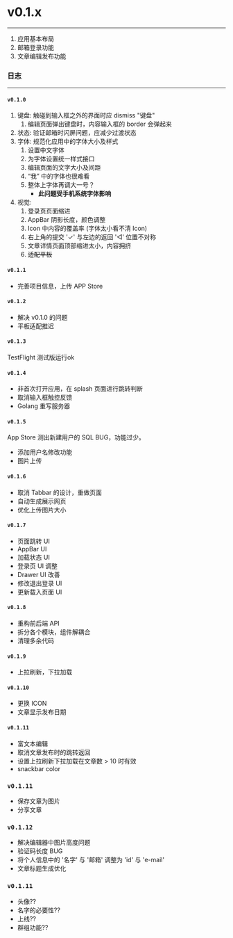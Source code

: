 # v0.1.x

---

1. 应用基本布局
2. 邮箱登录功能
3. 文章编辑发布功能

### 日志

---

#### `v0.1.0`

1. 键盘: 触碰到输入框之外的界面时应 dismiss "键盘"
   1. 编辑页面弹出键盘时，内容输入框的 border 会弹起来
2. 状态: 验证邮箱时闪屏问题，应减少过渡状态
3. 字体: 规范化应用中的字体大小及样式
   1. 设置中文字体
   2. 为字体设置统一样式接口
   3. 编辑页面的文字大小及间距
   4. “我” 中的字体也很难看
   5. 整体上字体再调大一号？
	  + __此问题受手机系统字体影响__
4. 视觉:
   1. 登录页页面缩进
   2. AppBar 阴影长度，颜色调整
   3. Icon 中内容的覆盖率 (字体太小看不清 Icon)
   4. 右上角的提交 '✓' 与左边的返回 '◁' 位置不对称
   5. 文章详情页面顶部缩进太小，内容拥挤
   6. ~~适配平板~~

#### `v0.1.1`

+ 完善项目信息，上传 APP Store

#### `v0.1.2`

+ 解决 v0.1.0 的问题
+ 平板适配推迟


#### `v0.1.3`

TestFlight 测试版运行ok

#### `v0.1.4`

+ 非首次打开应用，在 splash 页面进行跳转判断
+ 取消输入框触控反馈
+ Golang 重写服务器

#### `v0.1.5`

App Store 测出新建用户的 SQL BUG，功能过少。

+ 添加用户名修改功能
+ 图片上传

#### `v0.1.6`
+ 取消 Tabbar 的设计，重做页面
+ 自动生成展示网页
+ 优化上传图片大小

#### `v0.1.7`
+ 页面跳转 UI
+ AppBar UI
+ 加载状态 UI
+ 登录页 UI 调整
+ Drawer UI 改善
+ 修改退出登录 UI
+ 更新载入页面 UI


#### `v0.1.8`
+ 重构前后端 API
+ 拆分各个模块，组件解耦合
+ 清理多余代码


#### `v0.1.9`
+ 上拉刷新，下拉加载

#### `v0.1.10`
+ 更换 ICON
+ 文章显示发布日期

#### `v0.1.11`
+ 富文本编辑
+ 取消文章发布时的跳转返回
+ 设置上拉刷新下拉加载在文章数 > 10 时有效
+ snackbar color

### `v0.1.11`
+ 保存文章为图片
+ 分享文章

### `v0.1.12`
+ 解决编辑器中图片高度问题
+ 验证码长度 BUG
+ 将个人信息中的 '名字' 与 '邮箱' 调整为 'id' 与 'e-mail'
+ 文章标题生成优化


### `v0.1.11`
+ 头像??
+ 名字的必要性??
+ 上线??
+ 群组功能??

